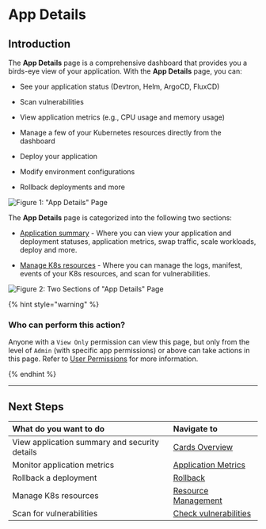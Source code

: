 # App Details

## Introduction

The **App Details** page is a comprehensive dashboard that provides you a birds-eye view of your application. With the **App Details** page, you can: 

* See your application status (Devtron, Helm, ArgoCD, FluxCD)

* Scan vulnerabilities 

* View application metrics (e.g., CPU usage and memory usage)

* Manage a few of your Kubernetes resources directly from the dashboard

* Deploy your application

* Modify environment configurations 

* Rollback deployments and more

![Figure 1: "App Details" Page]()

The **App Details** page is categorized into the following two sections:

* [Application summary](application-summary.md) - Where you can view your application and deployment statuses, application metrics, swap traffic, scale workloads, deploy and more. 

* [Manage K8s resources](app-resource-management.md) - Where you can manage the logs, manifest, events of your K8s resources, and scan for vulnerabilities. 

![Figure 2: Two Sections of "App Details" Page]()

{% hint style="warning" %}

### Who can perform this action?

Anyone with a `View Only` permission can view this page, but only from the level of `Admin` (with specific app permissions) or above can take actions in this page. Refer to [User Permissions](../global-configurations/authorization/user-access.md) for more information. 

{% endhint %}

---

## Next Steps

| **What do you want to do** |**Navigate to**|
|:--------------------------- |:--------------| 
| View application summary and security details| [Cards Overview](application-summary.md#cards-overview)| 
| Monitor application metrics | [Application Metrics](application-summary.md#application-metrics)| 
| Rollback a deployment | [Rollback]()| 
| Manage K8s resources | [Resource Management](app-resource-management.md)| 
| Scan for vulnerabilities | [Check vulnerabilities](app-resource-management.md#check-vulnerabilities)| 